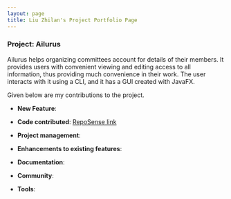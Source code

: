 ```yaml
---
layout: page
title: Liu Zhilan's Project Portfolio Page
---
```


### Project: Ailurus

Ailurus helps organizing committees account for details of their members. 
It provides users with convenient viewing and editing access to all information, thus providing much convenience in their work.
The user interacts with it using a CLI, and it has a GUI created with JavaFX.

Given below are my contributions to the project.

* **New Feature**:

* **Code contributed**: [RepoSense link](https://nus-cs2103-ay2122s1.github.io/tp-dashboard/?search=liuzhi1an)

* **Project management**:

* **Enhancements to existing features**:

* **Documentation**:

* **Community**:

* **Tools**:
